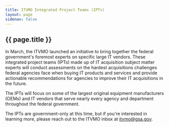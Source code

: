 ```yaml
---
title: ITVMO Integrated Project Teams (IPTs)
layout: page
sidenav: false
---
```


<section class="grid-container padding-left-0 padding-right-1">
<h1 class="margin-top-0">{{ page.title }}</h1>
<p>In March, the ITVMO launched an initiative to bring together the federal government's foremost experts on specific large IT vendors. These integrated project teams (IPTs) made up of IT acquisition subject matter experts will conduct assessments on the hardest acquisitions challenges federal agencies face when buying IT products and services and provide actionable recommendations for agencies to improve their IT acquisitions in the future. </p>

<p>The IPTs will focus on some of the largest original equipment manufacturers (OEMs) and IT vendors that serve nearly every agency and department throughout the federal government.</p>

<p>The IPTs are government-only at this time, but if you're interested in learning more, please reach out to the ITVMO inbox at <a href="mailto:itvmo@gsa.gov">itvmo@gsa.gov</a>.</p>

</section>
